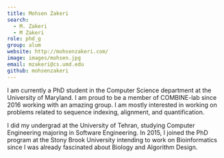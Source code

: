 ```yaml
---
title: Mohsen Zakeri
search:
  - M. Zakeri
  - M Zakeri
role: phd_g
group: alum
website: http://mohsenzakeri.com/
image: images/mohsen.jpg
email: mzakeri@cs.umd.edu
github: mohsenzakeri
---
```


I am currently a PhD student in the Computer Science department at the University of Maryland. I am proud to be a member of COMBINE-lab since 2016 working with an amazing group. I am mostly interested in working on problems related to sequence indexing, alignment, and quantification.

I did my undergrad at the University of Tehran, studying Computer Engineering majoring in Software Engineering. In 2015, I joined the PhD program at the Stony Brook University intending to work on Bioinformatics since I was already fascinated about Biology and Algorithm Design.
